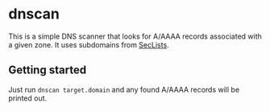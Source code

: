# dnscan
This is a simple DNS scanner that looks for A/AAAA records associated with a given zone. It uses subdomains from
[SecLists](https://github.com/danielmiessler/SecLists).

## Getting started
Just run `dnscan target.domain` and any found A/AAAA records will be printed out.
